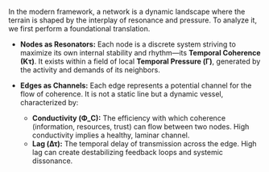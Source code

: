 In the modern framework, a network is a dynamic landscape where the terrain is shaped by the interplay of resonance and pressure. To analyze it, we first perform a foundational translation.

-   **Nodes as Resonators:** Each node is a discrete system striving to maximize its own internal stability and rhythm—its **Temporal Coherence (Kτ)**. It exists within a field of local **Temporal Pressure (Γ)**, generated by the activity and demands of its neighbors.

-   **Edges as Channels:** Each edge represents a potential channel for the flow of coherence. It is not a static line but a dynamic vessel, characterized by:
    -   **Conductivity (Φ_C):** The efficiency with which coherence (information, resources, trust) can flow between two nodes. High conductivity implies a healthy, laminar channel.
    -   **Lag (Δτ):** The temporal delay of transmission across the edge. High lag can create destabilizing feedback loops and systemic dissonance.